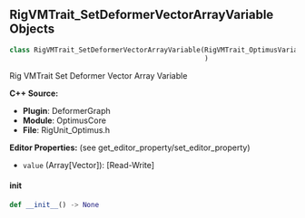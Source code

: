 ## RigVMTrait_SetDeformerVectorArrayVariable Objects

```python
class RigVMTrait_SetDeformerVectorArrayVariable(RigVMTrait_OptimusVariableBase
                                                )
```

Rig VMTrait Set Deformer Vector Array Variable

**C++ Source:**

- **Plugin**: DeformerGraph
- **Module**: OptimusCore
- **File**: RigUnit_Optimus.h

**Editor Properties:** (see get_editor_property/set_editor_property)

- ``value`` (Array[Vector]):  [Read-Write]

<a id="unreal.RigVMTrait_SetDeformerVectorArrayVariable.__init__"></a>

#### __init__

```python
def __init__() -> None
```

<a id="unreal.RigVMTrait_SetDeformerVector4Variable"></a>